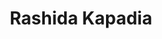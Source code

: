 ---
path: '/team/rashida-kapadia'
title: 'Rashida Kapadia'
image: '/team/rashida-kapadia.jpg'
jobtitle: 'VP Events (EVP)'
email: 'rashida.kapadia@mail.utoronto.ca'
linkedinurl: 'https://www.linkedin.com/in/rashida-kapadia/'
subteam: 'Events'
---